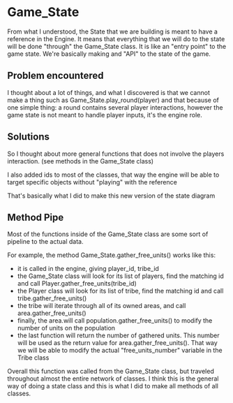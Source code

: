 # Game_State


From what I understood, the State that we are building is meant to have a reference in the Engine.
It means that everything that we will do to the state will be done "through" the Game_State class. It is like an "entry point" to the game state. We're basically making and "API" to the state of the game.

## Problem encountered
I thought about a lot of things, and what I discovered is that we cannot make a thing such as Game_State.play_round(player) and that because of one simple thing: a round contains several player interactions, however the game state is not meant to handle player inputs, it's the engine role.

## Solutions

So I thought about more general functions that does not involve the players interaction. (see methods in the Game_State class)

I also added ids to most of the classes, that way the engine will be able to target specific objects without "playing" with the reference

That's basically what I did to make this new version of the state diagram


## Method Pipe

Most of the functions inside of the Game_State class are some sort of pipeline to the actual data.

For example, the method Game_State.gather_free_units() works like this:  
- it is called in the engine, giving player_id, tribe_id
- the Game_State class will look for its list of players, find the matching id and call Player.gather_free_units(tribe_id)
- the Player class will look for its list of tribe, find the matching id and call tribe.gather_free_units()
- the tribe will iterate through all of its owned areas, and call area.gather_free_units()
- finally, the area.will call population.gather_free_units() to modify the number of units on the population
- the last function will return the number of gathered units. This number will be used as the return value for area.gather_free_units(). That way we will be able to modify the actual "free_units_number" variable in the Tribe class

Overall this function was called from the Game_State class, but traveled throughout almost the entire network of classes. I think this is the general way of doing a state class and this is what I did to make all methods of all classes.
